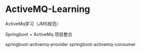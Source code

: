 # ActiveMQ-Learning
ActiveMq学习（JMS规范）

Springboot + ActiveMq 项目整合

springboot-activemq-provider
springboot-activemq-consumer

